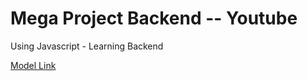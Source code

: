 # Mega Project Backend -- Youtube

Using Javascript - Learning Backend

[Model Link](https://app.eraser.io/workspace/YtPqZ1VogxGy1jzIDkzj)
